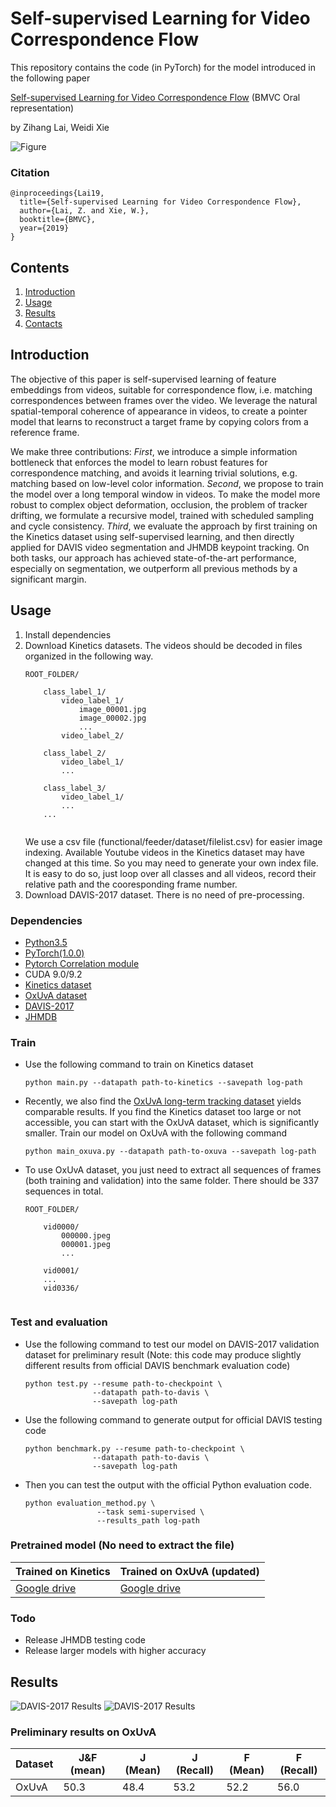 # Self-supervised Learning for Video Correspondence Flow

This repository contains the code (in PyTorch) for the model introduced in the following paper

[Self-supervised Learning for Video Correspondence Flow](https://arxiv.org/abs/1905.00875) (BMVC Oral representation)

by Zihang Lai, Weidi Xie

![Figure](figures/layout.png)

### Citation
```
@inproceedings{Lai19,
  title={Self-supervised Learning for Video Correspondence Flow},
  author={Lai, Z. and Xie, W.},
  booktitle={BMVC},
  year={2019}
}
```

## Contents

1. [Introduction](#introduction)
2. [Usage](#usage)
3. [Results](#results)
4. [Contacts](#contacts)

## Introduction

The objective of this paper is self-supervised learning of feature embeddings from videos, 
suitable for correspondence flow, i.e. matching correspondences between frames over the video. We leverage the natural spatial-temporal coherence of appearance in videos, to create a pointer model that learns to reconstruct a target frame by copying colors from a reference frame.

We make three contributions:
_First_, we introduce a simple information bottleneck that enforces the model to learn robust features for correspondence matching, and avoids it learning trivial solutions, e.g. matching based on low-level color information.
_Second_, we propose to train the model over a long temporal window in videos. To make the model more robust to complex object deformation, occlusion, the problem of tracker drifting,
we formulate a recursive model, trained with scheduled sampling and cycle consistency.
_Third_, we evaluate the approach by first training on the Kinetics dataset using self-supervised learning, and then directly applied for DAVIS video segmentation and JHMDB keypoint tracking.
On both tasks, our approach has achieved state-of-the-art performance, especially on segmentation, we outperform all previous methods by a significant margin.


## Usage
1. Install dependencies
2. Download Kinetics datasets. The videos should be decoded in files organized in the following way.
    ```
    ROOT_FOLDER/
    
        class_label_1/
            video_label_1/
                image_00001.jpg
                image_00002.jpg
                ...
            video_label_2/
           
        class_label_2/
            video_label_1/
            ...

        class_label_3/
            video_label_1/
            ...
        ...
        
    ```
    We use a csv file (functional/feeder/dataset/filelist.csv) for easier image indexing. Available Youtube videos in the Kinetics dataset may have changed at this time. So you may need to generate your own index file. It is easy to do so, just loop over all classes and all videos, record their relative path and the cooresponding frame number. 
3. Download DAVIS-2017 dataset. There is no need of pre-processing.
### Dependencies

- [Python3.5](https://www.python.org/downloads/)
- [PyTorch(1.0.0)](http://pytorch.org)
- [Pytorch Correlation module](https://github.com/ClementPinard/Pytorch-Correlation-extension)
- CUDA 9.0/9.2
- [Kinetics dataset](https://deepmind.com/research/open-source/open-source-datasets/kinetics/)
- [OxUvA dataset](https://oxuva.github.io/long-term-tracking-benchmark/)
- [DAVIS-2017](https://davischallenge.org/davis2017/code.html)
- [JHMDB](http://jhmdb.is.tue.mpg.de/challenge/JHMDB/datasets)

### Train
- Use the following command to train on Kinetics dataset
    ```
    python main.py --datapath path-to-kinetics --savepath log-path
    ```

- Recently, we also find the [OxUvA long-term tracking dataset](https://oxuva.github.io/long-term-tracking-benchmark/) yields comparable results. If you find the Kinetics dataset too large or not accessible, you can start with the OxUvA dataset, which is significantly smaller. Train our model on OxUvA with the following command
    ``` 
    python main_oxuva.py --datapath path-to-oxuva --savepath log-path
    ```

- To use OxUvA dataset, you just need to extract all sequences of frames (both training and validation) into the same folder. There should be 337 sequences in total.
    ```
    ROOT_FOLDER/
    
        vid0000/
            000000.jpeg
            000001.jpeg
            ...
           
        vid0001/
        ...
        vid0336/
        
    ``` 


### Test and evaluation
- Use the following command to test our model on DAVIS-2017 validation dataset for preliminary result (Note: this code may produce slightly different results from official DAVIS benchmark evaluation code) 
     ``` 
    python test.py --resume path-to-checkpoint \
                    --datapath path-to-davis \
                    --savepath log-path
    ```

- Use the following command to generate output for official DAVIS testing code
     ``` 
    python benchmark.py --resume path-to-checkpoint \
                    --datapath path-to-davis \
                    --savepath log-path
    ```

- Then you can test the output with the official Python evaluation code.
    ```
    python evaluation_method.py \
                    --task semi-supervised \
                    --results_path log-path
    ```
### Pretrained model (No need to extract the file)
| Trained on Kinetics | Trained on OxUvA (updated) |
|---|---|
|[Google drive](https://drive.google.com/open?id=1lONshAVbqm8JWYCeWW7hdim1H2e-9tnI)|[Google drive](https://drive.google.com/open?id=1hBufOBoKmHWWKy2-BJObMbYrqDAUJrs7)|

### Todo
- Release JHMDB testing code
- Release larger models with higher accuracy

## Results
![DAVIS-2017 Results](figures/result2.png) 
![DAVIS-2017 Results](figures/result.png) 
### Preliminary results on OxUvA

| Dataset | J&F (mean) | J (Mean) | J (Recall) | F (Mean) | F (Recall) |
|---|---|---|---|---|---|
| OxUvA| 50.3 | 48.4 | 53.2 | 52.2 | 56.0 | 

